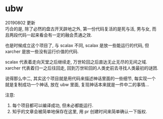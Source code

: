 # ubw

20190802 更新  
巧合的是, 除了必然的盘古开天辟地之外, 第一份代码复活的是死与活, 男与女, 而且两段代码一起来看会有一定的融会贯通之效.

也是时候成立这个项目了, 与 scalax 不同, scalax 是放一些能运行的代码, 但 xarcher 是放一些没有运行价值的代码.

scalax 代表着走向天堂之后继续走, 万世轮回之后直达无止无尽的无间之域. xarcher 代表着归一之后往回走, 回到万世轮回的人类史前去寻找人类最初的谜团.

说得那么中二, 其实这个项目就是用代码来描述神话里面的一些细节, 每实现一个就是复制成功一个神话, 放在 ubw 里面, 复现神话本来就是一件中二的事情...

注意: 

1. 每个项目都可以编译成功, 但未必都能运行.
1. 知乎的文章会被简单地保存在这里, 用 pr 创建时间来简单确认一下版权.
